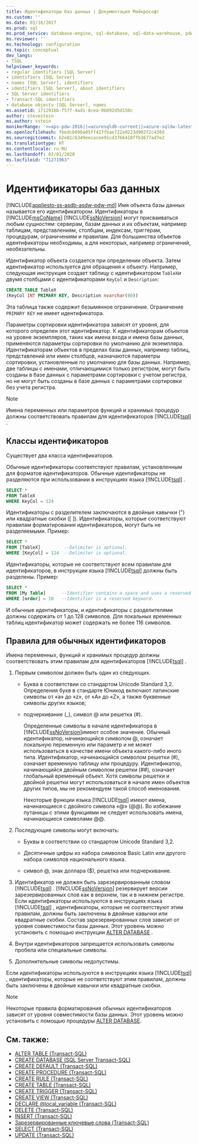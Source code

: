 ```yaml
---
title: Идентификаторы баз данных | Документация Майкрософт
ms.custom: ''
ms.date: 03/16/2017
ms.prod: sql
ms.prod_service: database-engine, sql-database, sql-data-warehouse, pdw
ms.reviewer: ''
ms.technology: configuration
ms.topic: conceptual
dev_langs:
- TSQL
helpviewer_keywords:
- regular identifiers [SQL Server]
- identifiers [SQL Server]
- names [SQL Server], identifiers
- identifiers [SQL Server], about identifiers
- SQL Server identifiers
- Transact-SQL identifiers
- database objects [SQL Server], names
ms.assetid: 171291bb-f57f-4ad1-8cea-0b092d5d150c
author: stevestein
ms.author: sstein
monikerRange: '>=aps-pdw-2016||=azuresqldb-current||=azure-sqldw-latest||>=sql-server-2016||=sqlallproducts-allversions||>=sql-server-linux-2017||=azuresqldb-mi-current'
ms.openlocfilehash: fbedcb09ba05ff427fbae722a9223d902f2c438d
ms.sourcegitcommit: b2e81cb349eecacee91cd3766410ffb3677ad7e2
ms.translationtype: HT
ms.contentlocale: ru-RU
ms.lasthandoff: 02/01/2020
ms.locfileid: "71271963"
---
```

# <a name="database-identifiers"></a>Идентификаторы баз данных

[!INCLUDE[appliesto-ss-asdb-asdw-pdw-md](../../includes/appliesto-ss-asdb-asdw-pdw-md.md)]
  Имя объекта базы данных называется его идентификатором. Идентификаторы в [!INCLUDE[msCoName](../../includes/msconame-md.md)] [!INCLUDE[ssNoVersion](../../includes/ssnoversion-md.md)] могут присваиваться любым сущностям: серверам, базам данных и их объектам, например таблицам, представлениям, столбцам, индексам, триггерам, процедурам, ограничениям и правилам. Для большинства объектов идентификаторы необходимы, а для некоторых, например ограничений, необязательны.

 Идентификатор объекта создается при определении объекта. Затем идентификатор используется для обращения к объекту. Например, следующая инструкция создает таблицу с идентификатором `TableX`и двумя столбцами с идентификаторами `KeyCol` и `Description`:

```sql
CREATE TABLE TableX
(KeyCol INT PRIMARY KEY, Description nvarchar(80))
```

 Эта таблица также содержит безымянное ограничение. Ограничение `PRIMARY KEY` не имеет идентификатора.

 Параметры сортировки идентификатора зависят от уровня, для которого определен этот идентификатор. К идентификаторам объектов на уровне экземпляров, таких как имена входа и имена базы данных, применяются параметры сортировки по умолчанию для экземпляра. Идентификаторам объектов в пределах базы данных, например таблиц, представлений или имен столбцов, назначаются параметры сортировки, установленные по умолчанию для базы данных. Например, две таблицы с именами, отличающимися только регистром, могут быть созданы в базе данных с параметрами сортировки c учетом регистра, но не могут быть созданы в базе данных с параметрами сортировки без учета регистра.

> [!NOTE]  
> Имена переменных или параметров функций и хранимых процедур должны соответствовать правилам для идентификаторов [!INCLUDE[tsql](../../includes/tsql-md.md)] .

## <a name="classes-of-identifiers"></a>Классы идентификаторов

 Существует два класса идентификаторов.

 Обычные идентификаторы соответствуют правилам, установленным для форматов идентификаторов. Обычные идентификаторы не разделяются при использовании в инструкциях языка [!INCLUDE[tsql](../../includes/tsql-md.md)] .

```sql
SELECT *
FROM TableX
WHERE KeyCol = 124
```

 Идентификаторы с разделителем заключаются в двойные кавычки (") или квадратные скобки ([ ]). Идентификаторы, которые соответствуют правилам форматирования идентификаторов, могут быть не разделяемыми. Пример:

```sql
SELECT *
FROM [TableX]         --Delimiter is optional.
WHERE [KeyCol] = 124  --Delimiter is optional.
```

 Идентификаторы, которые не соответствуют всем правилам для идентификаторов, в инструкции языка [!INCLUDE[tsql](../../includes/tsql-md.md)] должны быть разделены. Пример:

```sql
SELECT *
FROM [My Table]      --Identifier contains a space and uses a reserved keyword.
WHERE [order] = 10   --Identifier is a reserved keyword.
```

 И обычные идентификаторы, и идентификаторы с разделителями должны содержать от 1 до 128 символов. Для локальных временных таблиц идентификатор может содержать не более 116 символов.

## <a name="rules-for-regular-identifiers"></a>Правила для обычных идентификаторов
 Имена переменных, функций и хранимых процедур должны соответствовать этим правилам для идентификаторов [!INCLUDE[tsql](../../includes/tsql-md.md)] .

1.  Первым символом должен быть один из следующих.

    -   Буква в соответствии со стандартом Unicode Standard 3,2. Определения букв в стандарте Юникод включают латинские символы от «a» до «z», от «A» до «Z», а также буквенные символы других языков;

    -   подчеркивание (_), символ @ или решетка (#).

         Определенные символы в начале идентификатора в [!INCLUDE[ssNoVersion](../../includes/ssnoversion-md.md)]имеют особое значение. Обычный идентификатор, начинающийся символом @, означает локальную переменную или параметр и не может использоваться в качестве имени объекта какого-либо иного типа. Идентификатор, начинающийся символом решетки (#), означает временную таблицу или процедуру. Идентификатор, начинающийся двойным символом решетки (##), означает глобальный временный объект. Хотя символы решетки и двойной решетки могут использоваться в начале имен объектов других типов, мы не рекомендуем такой способ именования.

         Некоторые функции языка [!INCLUDE[tsql](../../includes/tsql-md.md)] имеют имена, начинающиеся с двойного символа «@» (@@). Во избежание путаницы с этими функциями не следует использовать имена, начинающиеся символами @@.

2.  Последующие символы могут включать:

    -   Буквы в соответствии со стандартом Unicode Standard 3,2.

    -   Десятичные цифры из набора символов Basic Latin или другого набора символов национального языка.

    -   символ @, знак доллара ($), решетка или подчеркивание.

3.  Идентификатор не должен быть зарезервированным словом [!INCLUDE[tsql](../../includes/tsql-md.md)] . [!INCLUDE[ssNoVersion](../../includes/ssnoversion-md.md)] резервирует версии зарезервированных слов как в верхнем, так и в нижнем регистре. Если идентификаторы используются в инструкциях языка [!INCLUDE[tsql](../../includes/tsql-md.md)] , идентификаторы, которые не соответствуют этим правилам, должны быть заключены в двойные кавычки или квадратные скобки. Состав зарезервированных слов зависит от уровня совместимости базы данных. Этот уровень можно установить с помощью инструкции [ALTER DATABASE](../../t-sql/statements/alter-database-transact-sql-compatibility-level.md) .

4.  Внутри идентификаторов запрещается использовать символы пробела или специальные символы.

5.  Дополнительные символы недопустимы.

 Если идентификаторы используются в инструкциях языка [!INCLUDE[tsql](../../includes/tsql-md.md)] , идентификаторы, которые не соответствуют этим правилам, должны быть заключены в двойные кавычки или квадратные скобки.

> [!NOTE]
> Некоторые правила форматирования обычных идентификаторов зависят от уровня совместимости базы данных. Этот уровень можно установить с помощью процедуры [ALTER DATABASE](../../t-sql/statements/alter-database-transact-sql-compatibility-level.md).

## <a name="see-also"></a>См. также:

- [ALTER TABLE (Transact-SQL)](../../t-sql/statements/alter-table-transact-sql.md)   
- [CREATE DATABASE (SQL Server Transact-SQL)](../../t-sql/statements/create-database-sql-server-transact-sql.md)   
- [CREATE DEFAULT (Transact-SQL)](../../t-sql/statements/create-default-transact-sql.md)   
- [CREATE PROCEDURE (Transact-SQL)](../../t-sql/statements/create-procedure-transact-sql.md)   
- [CREATE RULE (Transact-SQL)](../../t-sql/statements/create-rule-transact-sql.md)   
- [CREATE TABLE (Transact-SQL)](../../t-sql/statements/create-table-transact-sql.md)   
- [CREATE TRIGGER (Transact-SQL)](../../t-sql/statements/create-trigger-transact-sql.md)   
- [CREATE VIEW (Transact-SQL)](../../t-sql/statements/create-view-transact-sql.md)   
- [DECLARE @local_variable &#40;Transact-SQL&#41;](../../t-sql/language-elements/declare-local-variable-transact-sql.md)   
- [DELETE (Transact-SQL)](../../t-sql/statements/delete-transact-sql.md)   
- [INSERT (Transact-SQL)](../../t-sql/statements/insert-transact-sql.md)   
- [Зарезервированные ключевые слова (Transact-SQL)](../../t-sql/language-elements/reserved-keywords-transact-sql.md)   
- [SELECT (Transact-SQL)](../../t-sql/queries/select-transact-sql.md)   
- [UPDATE (Transact-SQL)](../../t-sql/queries/update-transact-sql.md)  

